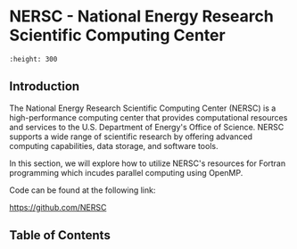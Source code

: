 # NERSC - National Energy Research Scientific Computing Center

```{image} images/NERSC.svg
:height: 300
```

## Introduction

The National Energy Research Scientific Computing Center (NERSC) is a high-performance computing center that provides computational resources and services to the U.S. Department of Energy's Office of Science. NERSC supports a wide range of scientific research by offering advanced computing capabilities, data storage, and software tools.

In this section, we will explore how to utilize NERSC's resources for Fortran programming which incudes parallel computing using OpenMP.

Code can be found at the following link:

https://github.com/NERSC

## Table of Contents 
```{tableofcontents}
```

